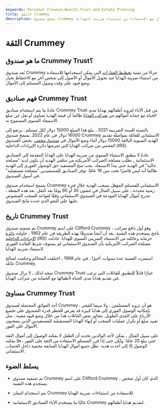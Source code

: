 ```yaml
---
keywords: Personal Finance,Wealth,Trust and Estate Planning
title: الثقة Crummey
description: يسمح صندوق Crummey للعائلات بنقل هدايا مدى الحياة للأطفال مع الاستفادة من استثناء ضريبة الهدايا.
---
```


# الثقة Crummey
## ما هو صندوق Crummey Trust؟

يُعد صندوق Crummey جزءًا من تقنية [تخطيط العقارات](/estateplanning) التي يمكن استخدامها للاستفادة من استثناء ضريبة الهدايا عند تحويل الأموال أو الأصول إلى شخص آخر مع الاحتفاظ بخيار وضع قيود على وقت وصول المستلم إلى الأموال.

## فهم صناديق Crummey Trust

عادةً ما يتم استخدام صناديق Crummey Trust من قبل الآباء لتزويد أطفالهم بهدايا مدى الحياة مع حماية أموالهم من [ضرائب الهدايا](/gifttax) طالما أن قيمة الهدية تساوي أو تقل عن مبلغ الاستبعاد السنوي المسموح به.

بالنسبة للسنة الضريبية 2021 ، يبلغ هذا المبلغ 15000 دولار لكل مستلم ، يرتفع إلى 16000 دولار في عام 2022. يسمح صندوق Crummey الاستئماني للعائلة بمواصلة تقديم الهدية السنوية البالغة 15000 دولار أثناء وضع الأموال في [صندوق محمي](/protectedfund). يحمي الصندوق المحمي من ضرائب الهدايا التي تفرضها دائرة الإيرادات الداخلية (IRS).

عادةً لا ينطبق الاستثناء السنوي من ضريبة الهدايا على الهدايا المقدمة إلى الصناديق الاستئمانية [.](/annual-exclusion) تطلب مصلحة الضرائب الأمريكية من متلقي الهدية أن يكون لديه "مصلحة حالية" في الهدية حتى يبدأ الاستبعاد. يجب منح المستفيد حق الوصول الفوري إلى الهدية طالما أنه ليس قاصرًا تحت سن 18 عامًا. توفر الصناديق للمستفيدين "مصلحة مستقبلية" في أصول الصندوق.

يسمح استخدام صندوق Crummey الاستئماني للمستلم المؤهل بسحب الهدية خلال فترة زمنية محددة ، على سبيل المثال في غضون 30 أو 60 يومًا بعد النقل. بعد هذه النقطة ، تندرج أموال الهدايا المودعة في الصندوق الاستئماني وفقًا لقواعد السحب المنصوص عليها على النحو الذي حدده مانح الصندوق.

## تاريخ Crummey Trust

تم تسمية صندوق Crummey على اسم Clifford Crummey ، وهو أول دافع ضرائب ناجح يستخدم هذه التقنية. بعد أن أنشأ صندوقًا بهذه الطريقة في عام 1962 ، حاولت [دائرة الإيرادات الداخلية](/irs) (IRS) حرمانه وعائلته من الاستبعاد الضريبي السنوي للهدايا. جادلت مصلحة الضرائب الأمريكية بأن الصندوق الاستئماني لم يستوف شرط الفائدة الفوري لاستبعاد ضريبة الهدايا.

استمرت القضية عدة سنوات. أخيرًا ، في عام 1968 ، اختلفت المحاكم وحكمت لصالح عائلة Crummey.

نتيجة لذلك ، لا يزال صندوق Crummey Trust خيارًا قابلاً للتطبيق للعائلات التي ترغب في تقديم هدايا مدى الحياة لأطفالها مع الحماية من ضرائب الهدايا.

## مساوئ Crummey Trust

أحد العوائق المحتملة لصندوق Crummey هو أن تزويد المستلمين ، ولا سيما القصر ، بإمكانية الوصول الفوري إلى هدايا كبيرة قد يعرض للخطر قدرة الصندوق على تجميع الأرباح على المدى الطويل. تتجاوز بعض العائلات هذا من خلال وضع قيود معينة ، مثل تقييد مبلغ أو تكرار عمليات السحب أو إنهاء الهدايا المستقبلية للمستفيدين الذين يسحبون الأموال على الفور.

على سبيل المثال ، يمكن لأحد الوالدين تحديد أن الطفل لا يمكنه الوصول إلى أموال الثقة حتى يبلغ 25 عامًا. ولكن حتى إذا قرر المستلم الاستفادة من الثقة على الفور ، فلا يمكنه الوصول إلا إلى أحدث هدية. تظل جميع أموال الهدايا السابقة محمية داخل الحساب الاستئماني.

## يسلط الضوء

- تم تسمية صندوق Crummey على اسم Clifford Crummey ، الذي كان أول شخص يستخدم هذه التقنية.

- يتم استخدام ائتمان Crummey للاستفادة من استثناءات ضريبة الهدايا.

- غالبًا ما يستخدم الآباء الصناديق الاستئمانية Crummey لتقديم هدايا أطفالهم.

